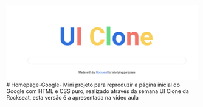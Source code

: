 <img src="https://github.com/gabriel-elesbao/Homepage-Google-/blob/main/HomePage.PNG"/>
# Homepage-Google-
Mini projeto para reproduzir a página inicial do Google com HTML e CSS puro, realizado através da semana UI Clone da Rockseat, esta versão é a apresentada na vídeo aula
